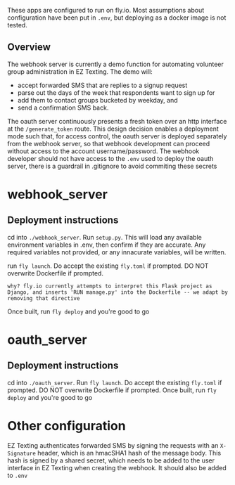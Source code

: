 These apps are configured to run on fly.io. Most assumptions about configuration have been put in `.env`, but deploying as a docker image is not tested.

## Overview

The webhook server is currently a demo function for automating volunteer group administration in EZ Texting. The demo will:
- accept forwarded SMS that are replies to a signup request
- parse out the days of the week that respondents want to sign up for
- add them to contact groups bucketed by weekday, and
- send a confirmation SMS back. 

The oauth server continuously presents a fresh token over an http interface at the `/generate_token` route. This design decision enables a deployment mode such that, for access control, the oauth server is deployed separately from the webhook server, so that webhook development can proceed without access to the account username/password. The webhook developer should not have access to the `.env` used to deploy the oauth server, there is a guardrail in .gitignore to avoid commiting these secrets 

# webhook_server
## Deployment instructions
cd into `./webhook_server`. Run `setup.py`. This will load any available environment variables in .env, then confirm if they are accurate. Any required variables not provided, or any innacurate variables, will be written.

run `fly launch`. Do accept the existing `fly.toml` if prompted. DO NOT overwrite Dockerfile if prompted. 
```
why? fly.io currently attempts to interpret this Flask project as Django, and inserts 'RUN manage.py' into the Dockerfile -- we adapt by removing that directive 
```
Once built, run `fly deploy` and you're good to go 

# oauth_server
## Deployment instructions 
cd into `./oauth_server`. Run `fly launch`. Do accept the existing `fly.toml` if prompted. DO NOT overwrite Dockerfile if prompted. Once built, run `fly deploy` and you're good to go 

# Other configuration
EZ Texting authenticates forwarded SMS by signing the requests with an `X-Signature` header, which is an hmacSHA1 hash of the message body. This hash is signed by a shared secret, which needs to be added to the user interface in EZ Texting when creating the webhook. It should also be added to `.env`